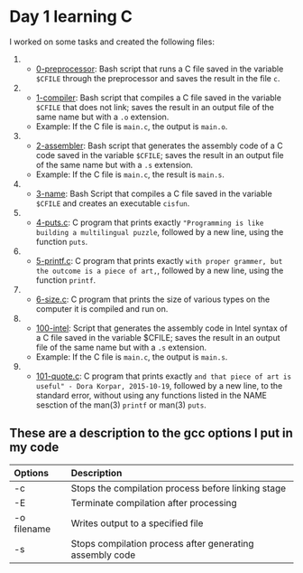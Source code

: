 # Day 1 learning C

I worked on some tasks and created the following files:

1.  * [0-preprocessor](./0-preprocessor): Bash script that runs a C file saved in the
  variable `$CFILE` through the preprocessor and saves the result in the file `c`.
2.  * [1-compiler](./1-compiler): Bash script that compiles a C file saved in the
  variable `$CFILE` that does not link; saves the result in an output file of the
  same name but with a `.o` extension.
    * Example: If the C file is `main.c`, the output is `main.o`.
3.  * [2-assembler](./2-assembler): Bash script that generates the assembly code of a
  C code saved in the variable `$CFILE`; saves the result in an output file of the
  same name but with a `.s` extension.
    * Example: If the C file is `main.c`, the result is `main.s`.
4.  * [3-name](./3-name): Bash Script that compiles a C file saved in the variable
  `$CFILE` and creates an executable `cisfun`.
5.  * [4-puts.c](./4-puts.c): C program that prints exactly `"Programming is like building
  a multilingual puzzle`, followed by a new line, using the function `puts`.
6.  * [5-printf.c](./5-printf.c): C program that prints exactly `with proper grammer, but
  the outcome is a piece of art,`, followed by a new line, using the function `printf`.
7.  * [6-size.c](./6-size.c): C program that prints the size of various types on the computer
  it is compiled and run on.
8.  * [100-intel](./100-intel): Script that generates the assembly code in Intel syntax of a
  C file saved in the variable $CFILE; saves the result in an output file of the same name
  but with a `.s` extension.
    * Example: If the C file is `main.c`, the output is `main.s`.
9.  * [101-quote.c](./101-quote.c): C program that prints exactly `and that piece of art is
  useful" - Dora Korpar, 2015-10-19`, followed by a new line, to the standard error,
  without using any functions listed in the NAME sesction of the man(3) `printf` or man(3)
  `puts`.

## These are a description to the gcc options I put in my code
|Options|Description|
|:---|:---|
|-c|Stops the compilation process before linking stage|
|-E|Terminate compilation after processing|
|-o filename|Writes output to a specified file|
|-s|Stops compilation process after generating assembly code|

